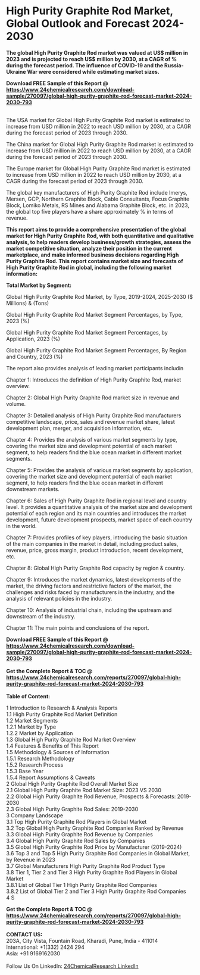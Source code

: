 <h1>High Purity Graphite Rod Market, Global Outlook and Forecast 2024-2030</h1><p><strong>The global High Purity Graphite Rod market was valued at US$ million in 2023 and is projected to reach US$ million by 2030, at a CAGR of % during the forecast period. The influence of COVID-19 and the Russia-Ukraine War were considered while estimating market sizes.</strong></p><p>
</p><p></p><div><b>Download FREE Sample of this Report @ 
            <a href="https://www.24chemicalresearch.com/download-sample/270097/global-high-purity-graphite-rod-forecast-market-2024-2030-793">
            https://www.24chemicalresearch.com/download-sample/270097/global-high-purity-graphite-rod-forecast-market-2024-2030-793</a></b></div><br><p>
</p><p>The USA market for Global High Purity Graphite Rod market is estimated to increase from USD million in 2022 to reach USD million by 2030, at a CAGR during the forecast period of 2023 through 2030.</p><p>
</p><p>The China market for Global High Purity Graphite Rod market is estimated to increase from USD million in 2022 to reach USD million by 2030, at a CAGR during the forecast period of 2023 through 2030.</p><p>
</p><p>The Europe market for Global High Purity Graphite Rod market is estimated to increase from USD million in 2022 to reach USD million by 2030, at a CAGR during the forecast period of 2023 through 2030.</p><p>
</p><p>The global key manufacturers of High Purity Graphite Rod include Imerys, Mersen, GCP, Northern Graphite Block, Cable Consultants, Focus Graphite Block, Lomiko Metals, RS Mines and Alabama Graphite Block, etc. in 2023, the global top five players have a share approximately % in terms of revenue.</p><p>
<strong>This report aims to provide a comprehensive presentation of the global market for High Purity Graphite Rod, with both quantitative and qualitative analysis, to help readers develop business/growth strategies, assess the market competitive situation, analyze their position in the current marketplace, and make informed business decisions regarding High Purity Graphite Rod. This report contains market size and forecasts of High Purity Graphite Rod in global, including the following market information:</strong></p><p>
</p><p>
<strong>Total Market by Segment:</strong></p><p>
Global High Purity Graphite Rod Market, by Type, 2019-2024, 2025-2030 ($ Millions) &amp; (Tons)</p><p>
Global High Purity Graphite Rod Market Segment Percentages, by Type, 2023 (%)</p><p>
</p><p>
Global High Purity Graphite Rod Market Segment Percentages, by Application, 2023 (%)</p><p>
</p><p>
Global High Purity Graphite Rod Market Segment Percentages, By Region and Country, 2023 (%)</p><p>
</p><p>
The report also provides analysis of leading market participants includin</p><p>
</p><p>
</p><p>
Chapter 1: Introduces the definition of High Purity Graphite Rod, market overview.</p><p>
Chapter 2: Global High Purity Graphite Rod market size in revenue and volume.</p><p>
Chapter 3: Detailed analysis of High Purity Graphite Rod manufacturers competitive landscape, price, sales and revenue market share, latest development plan, merger, and acquisition information, etc.</p><p>
Chapter 4: Provides the analysis of various market segments by type, covering the market size and development potential of each market segment, to help readers find the blue ocean market in different market segments.</p><p>
Chapter 5: Provides the analysis of various market segments by application, covering the market size and development potential of each market segment, to help readers find the blue ocean market in different downstream markets.</p><p>
Chapter 6: Sales of High Purity Graphite Rod in regional level and country level. It provides a quantitative analysis of the market size and development potential of each region and its main countries and introduces the market development, future development prospects, market space of each country in the world.</p><p>
Chapter 7: Provides profiles of key players, introducing the basic situation of the main companies in the market in detail, including product sales, revenue, price, gross margin, product introduction, recent development, etc.</p><p>
Chapter 8: Global High Purity Graphite Rod capacity by region &amp; country.</p><p>
Chapter 9: Introduces the market dynamics, latest developments of the market, the driving factors and restrictive factors of the market, the challenges and risks faced by manufacturers in the industry, and the analysis of relevant policies in the industry.</p><p>
Chapter 10: Analysis of industrial chain, including the upstream and downstream of the industry.</p><p>
Chapter 11: The main points and conclusions of the report.</p><div><b>Download FREE Sample of this Report @ 
            <a href="https://www.24chemicalresearch.com/download-sample/270097/global-high-purity-graphite-rod-forecast-market-2024-2030-793">
            https://www.24chemicalresearch.com/download-sample/270097/global-high-purity-graphite-rod-forecast-market-2024-2030-793</a></b></div><br><div><b>Get the Complete Report & TOC @ 
            <a href="https://www.24chemicalresearch.com/reports/270097/global-high-purity-graphite-rod-forecast-market-2024-2030-793">
            https://www.24chemicalresearch.com/reports/270097/global-high-purity-graphite-rod-forecast-market-2024-2030-793</a></b></div><br>
            <b>Table of Content:</b><p>1 Introduction to Research & Analysis Reports<br />
    1.1 High Purity Graphite Rod Market Definition<br />
    1.2 Market Segments<br />
        1.2.1 Market by Type<br />
        1.2.2 Market by Application<br />
    1.3 Global High Purity Graphite Rod Market Overview<br />
    1.4 Features & Benefits of This Report<br />
    1.5 Methodology & Sources of Information<br />
        1.5.1 Research Methodology<br />
        1.5.2 Research Process<br />
        1.5.3 Base Year<br />
        1.5.4 Report Assumptions & Caveats<br />
2 Global High Purity Graphite Rod Overall Market Size<br />
    2.1 Global High Purity Graphite Rod Market Size: 2023 VS 2030<br />
    2.2 Global High Purity Graphite Rod Revenue, Prospects & Forecasts: 2019-2030<br />
    2.3 Global High Purity Graphite Rod Sales: 2019-2030<br />
3 Company Landscape<br />
    3.1 Top High Purity Graphite Rod Players in Global Market<br />
    3.2 Top Global High Purity Graphite Rod Companies Ranked by Revenue<br />
    3.3 Global High Purity Graphite Rod Revenue by Companies<br />
    3.4 Global High Purity Graphite Rod Sales by Companies<br />
    3.5 Global High Purity Graphite Rod Price by Manufacturer (2019-2024)<br />
    3.6 Top 3 and Top 5 High Purity Graphite Rod Companies in Global Market, by Revenue in 2023<br />
    3.7 Global Manufacturers High Purity Graphite Rod Product Type<br />
    3.8 Tier 1, Tier 2 and Tier 3 High Purity Graphite Rod Players in Global Market<br />
        3.8.1 List of Global Tier 1 High Purity Graphite Rod Companies<br />
        3.8.2 List of Global Tier 2 and Tier 3 High Purity Graphite Rod Companies<br />
4 S</p><div><b>Get the Complete Report & TOC @ 
            <a href="https://www.24chemicalresearch.com/reports/270097/global-high-purity-graphite-rod-forecast-market-2024-2030-793">
            https://www.24chemicalresearch.com/reports/270097/global-high-purity-graphite-rod-forecast-market-2024-2030-793</a></b></div><br><b>CONTACT US:</b><br>
            203A, City Vista, Fountain Road, Kharadi, Pune, India - 411014<br>
            International: +1(332) 2424 294<br>
            Asia: +91 9169162030 <br><br>
            Follow Us On LinkedIn: <a href="https://www.linkedin.com/company/24chemicalresearch/">24ChemicalResearch LinkedIn</a>